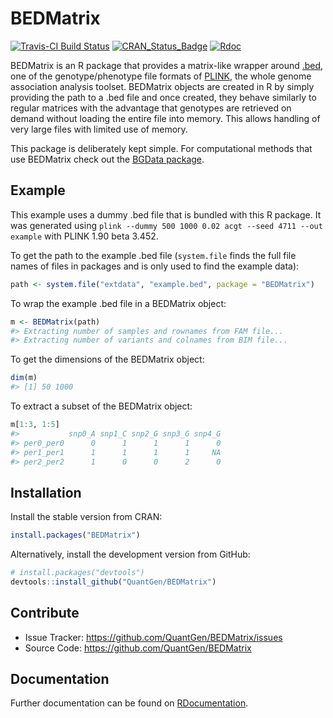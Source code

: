 BEDMatrix
=========

[![Travis-CI Build Status](https://travis-ci.org/QuantGen/BEDMatrix.svg?branch=master)](https://travis-ci.org/QuantGen/BEDMatrix)
[![CRAN_Status_Badge](http://www.r-pkg.org/badges/version/BEDMatrix)](https://CRAN.R-project.org/package=BEDMatrix)
[![Rdoc](http://www.rdocumentation.org/badges/version/BEDMatrix)](http://www.rdocumentation.org/packages/BEDMatrix)

BEDMatrix is an R package that provides a matrix-like wrapper around [.bed](https://www.cog-genomics.org/plink2/formats#bed), one of the genotype/phenotype file formats of [PLINK](https://www.cog-genomics.org/plink2), the whole genome association analysis toolset. BEDMatrix objects are created in R by simply providing the path to a .bed file and once created, they behave similarly to regular matrices with the advantage that genotypes are retrieved on demand without loading the entire file into memory. This allows handling of very large files with limited use of memory.

This package is deliberately kept simple. For computational methods that use BEDMatrix check out the [BGData package](https://CRAN.R-project.org/package=BGData).


Example
-------

This example uses a dummy .bed file that is bundled with this R package. It was generated using `plink --dummy 500 1000 0.02 acgt --seed 4711 --out example` with PLINK 1.90 beta 3.452.

To get the path to the example .bed file (`system.file` finds the full file names of files in packages and is only used to find the example data):

```R
path <- system.file("extdata", "example.bed", package = "BEDMatrix")
```

To wrap the example .bed file in a BEDMatrix object:

```R
m <- BEDMatrix(path)
#> Extracting number of samples and rownames from FAM file...
#> Extracting number of variants and colnames from BIM file...
```

To get the dimensions of the BEDMatrix object:

```R
dim(m)
#> [1] 50 1000
```

To extract a subset of the BEDMatrix object:

```R
m[1:3, 1:5]
#>           snp0_A snp1_C snp2_G snp3_G snp4_G
#> per0_per0      0      1      1      1      0
#> per1_per1      1      1      1      1     NA
#> per2_per2      1      0      0      2      0
```


Installation
------------

Install the stable version from CRAN:

```R
install.packages("BEDMatrix")
```

Alternatively, install the development version from GitHub:

```R
# install.packages("devtools")
devtools::install_github("QuantGen/BEDMatrix")
```


Contribute
----------

- Issue Tracker: https://github.com/QuantGen/BEDMatrix/issues
- Source Code: https://github.com/QuantGen/BEDMatrix


Documentation
-------------

Further documentation can be found on [RDocumentation](http://www.rdocumentation.org/packages/BEDMatrix).
